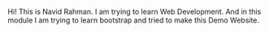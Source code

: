 Hi! This is Navid Rahman.
I am trying to learn Web Development. And in this module I am trying to learn bootstrap and tried to make this Demo Website.
